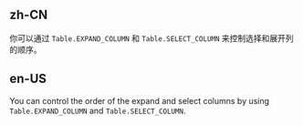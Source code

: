 ## zh-CN

你可以通过 `Table.EXPAND_COLUMN` 和 `Table.SELECT_COLUMN` 来控制选择和展开列的顺序。

## en-US

You can control the order of the expand and select columns by using `Table.EXPAND_COLUMN` and `Table.SELECT_COLUMN`.
